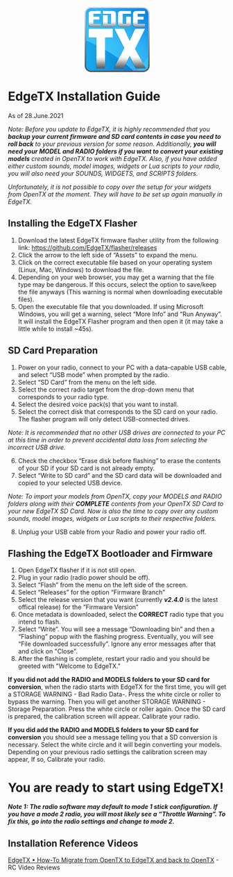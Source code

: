 <p align="center">
<a href="url"><img src="https://github.com/EdgeTX/edgetx.github.io/blob/master/images/edgetx-v2.png" align="center" height="150" width="150" ></a>

# EdgeTX Installation Guide
As of 28.June.2021


_Note: Before you update to EdgeTX, it is highly recommended that you **backup your current firmware and SD card contents in case you need to roll back** to your previous version for some reason. Additionally, **you will need your MODEL and RADIO folders if you want to convert your existing models** created in OpenTX to work with EdgeTX. Also, if you have added either custom sounds, model images, widgets or Lua scripts to your radio, you will also need your SOUNDS, WIDGETS, and SCRIPTS folders._

_Unfortunately, it is not possible to copy over the setup for your widgets from OpenTX at the moment. They will have to be set up again manually in EdgeTX._

## Installing the EdgeTX Flasher
1. Download the latest EdgeTX firmware flasher utility from the following link:  https://github.com/EdgeTX/flasher/releases
2. Click the arrow to the left side of “Assets” to expand the menu.
3. Click on the correct executable file based on your operating system (Linux, Mac, Windows) to download the file.
4. Depending on your web browser, you may get a warning that the file type may be dangerous. If this occurs, select the option to save/keep the file anyways (This warning is normal when downloading executable files).
5. Open the executable file that you downloaded. If using Microsoft Windows, you will get a warning, select “More Info” and “Run Anyway”. It will install the EdgeTX Flasher program and then open it (it may take a little while to install ~45s).

## SD Card Preparation
1. Power on your radio, connect to your PC with a data-capable USB cable, and select “USB mode” when prompted by the radio.
2. Select “SD Card” from the menu on the left side.
3. Select the correct radio target from the drop-down menu that corresponds to your radio type.
4. Select the desired voice pack(s) that you want to install.
5. Select the correct disk that corresponds to the SD card on your radio. The flasher program will only detect USB-connected drives.  
 
_Note: It is recommended that no other USB drives are connected to your PC at this time in order to prevent accidental data loss from selecting the incorrect USB drive._

6. Check the checkbox “Erase disk before flashing” to erase the contents of your SD if your SD card is not already empty.
7. Select “Write to SD card” and the SD card data will be downloaded and copied to your selected USB device. 

_Note: To import your models from OpenTX, copy your MODELS and RADIO folders along with their **COMPLETE** contents from your OpenTX SD Card to your new EdgeTX SD Card. Now is also the time to copy over any custom sounds, model images, widgets or Lua scripts to their respective folders._

8. Unplug your USB cable from your Radio and power your radio off.
## Flashing the EdgeTX Bootloader and Firmware

1. Open EdgeTX flasher if it is not still open.
2. Plug in your radio (radio power should be off).
3. Select “Flash” from the menu on the left side of the screen.
4. Select “Releases” for the option “Firmware Branch”
5. Select the release version that you want (currently **_v2.4.0_** is the latest offical release) for the “Firmware Version”
6. Once metadata is downloaded, select the **CORRECT** radio type that you intend to flash.
7. Select “Write”. You will see a message “Downloading bin” and then a “Flashing” popup with the flashing progress. Eventually, you will see “File downloaded successfully”. Ignore any error messages after that and click on "Close".
8. After the flashing is complete, restart your radio and you should be greeted with "Welcome to EdgeTX."

**If you did not add the RADIO and MODELS folders to your SD card for conversion**, when the radio starts with EdgeTX for the first time, you will get a STORAGE WARNING - Bad Radio Data-. Press the white circle or roller to bypass the warning. Then you will get another STORAGE WARNING - Storage Preparation. Press the white circle or roller again. Once the SD card is prepared, the calibration screen will appear. Calibrate your radio.

**If you did add the RADIO and MODELS folders to your SD card for conversion** you should see a message telling you that a SD conversion is necessary. Select the white circle and it will begin converting your models. Depending on your previous radio settings the calibration screen may appear, If so, Calibrate your radio.

# You are ready to start using EdgeTX!

_**Note 1: The radio software may default to mode 1 stick configuration. If you have a mode 2 radio, you will most likely see a “Throttle Warning”. To fix this, go into the radio settings and change to mode 2.**_

## Installation Reference Videos

[EdgeTX • How-To Migrate from OpenTX to EdgeTX and back to OpenTX](https://www.youtube.com/watch?v=PhpDf-j_3_Q) - RC Video Reviews